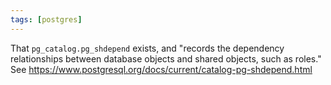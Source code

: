 ```yaml
---
tags: [postgres]
---
```


That `pg_catalog.pg_shdepend` exists, and "records the dependency relationships between database objects and shared objects, such as roles."
See https://www.postgresql.org/docs/current/catalog-pg-shdepend.html
